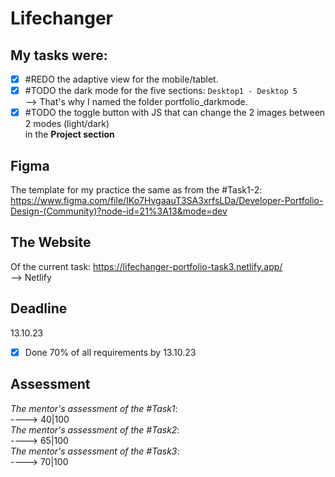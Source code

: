 # Lifechanger

## My tasks were:
- [x] #REDO the adaptive view for the mobile/tablet. <br>
- [x] #TODO the dark mode for the five sections: `Desktop1 - Desktop 5` <br>
--> That's why I named the folder portfolio_darkmode.
- [x] #TODO the toggle button with JS that can change the 2 images between  2 modes (light/dark) <br> in the **Project section**
## Figma
The template for my practice the same as from the #Task1-2:
https://www.figma.com/file/IKo7HvgaauT3SA3xrfsLDa/Developer-Portfolio-Design-(Community)?node-id=21%3A13&mode=dev

## The Website
Of the current task:
https://lifechanger-portfolio-task3.netlify.app/
<br />
--> Netlify

## Deadline
13.10.23 <br />

- [x] Done 70% of all requirements by 13.10.23
## Assessment
_The mentor's assessment of the #Task1_: <br>
----> 40|100 <br>
_The mentor's assessment of the #Task2_: <br>
----> 65|100 <br>
_The mentor's assessment of the #Task3_: <br>
----> 70|100